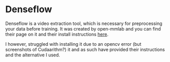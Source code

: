 # Denseflow
Denseflow is a video extraction tool, which is necessary for preprocessing your data before training. It was created by open-mmlab and you can find their page on it and their install instructions [here](https://github.com/open-mmlab/denseflow).

I however, struggled with installing it due to an opencv error (but screenshots of Cudaarithm?) it and as such have provided their instructions and the alternative I used.
